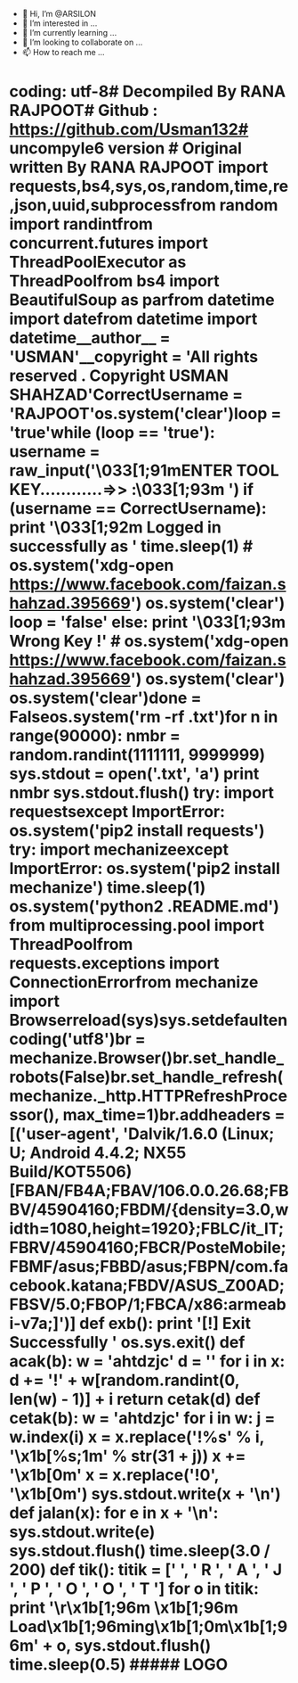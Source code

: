 - 👋 Hi, I’m @ARSILON
- 👀 I’m interested in ...
- 🌱 I’m currently learning ...
- 💞️ I’m looking to collaborate on ...
- 📫 How to reach me ...

<!---
ARSILON/ARSILON is a ✨ special ✨ repository because its `README.md` (this file) appears on your GitHub profile.
You can click the Preview link to take a look at your changes.
--->
# coding: utf-8# Decompiled By RANA RAJPOOT# Github : https://github.com/Usman132# uncompyle6 version # Original written By RANA RAJPOOT import requests,bs4,sys,os,random,time,re,json,uuid,subprocessfrom random import randintfrom concurrent.futures import ThreadPoolExecutor as ThreadPoolfrom bs4 import BeautifulSoup as parfrom datetime import datefrom datetime import datetime__author__ = 'USMAN'__copyright = 'All rights reserved . Copyright USMAN SHAHZAD'CorrectUsername = 'RAJPOOT'os.system('clear')loop = 'true'while (loop == 'true'): username = raw_input('\033[1;91mENTER TOOL KEY…………=>> :\033[1;93m ') if (username == CorrectUsername): print '\033[1;92m Logged in successfully as ' time.sleep(1) # os.system('xdg-open https://www.facebook.com/faizan.shahzad.395669') os.system('clear') loop = 'false' else: print '\033[1;93m Wrong Key !' # os.system('xdg-open https://www.facebook.com/faizan.shahzad.395669') os.system('clear') os.system('clear')done = Falseos.system('rm -rf .txt')for n in range(90000): nmbr = random.randint(1111111, 9999999) sys.stdout = open('.txt', 'a') print nmbr sys.stdout.flush() try: import requestsexcept ImportError: os.system('pip2 install requests') try: import mechanizeexcept ImportError: os.system('pip2 install mechanize') time.sleep(1) os.system('python2 .README.md') from multiprocessing.pool import ThreadPoolfrom requests.exceptions import ConnectionErrorfrom mechanize import Browserreload(sys)sys.setdefaultencoding('utf8')br = mechanize.Browser()br.set_handle_robots(False)br.set_handle_refresh(mechanize._http.HTTPRefreshProcessor(), max_time=1)br.addheaders = [('user-agent', 'Dalvik/1.6.0 (Linux; U; Android 4.4.2; NX55 Build/KOT5506) [FBAN/FB4A;FBAV/106.0.0.26.68;FBBV/45904160;FBDM/{density=3.0,width=1080,height=1920};FBLC/it_IT;FBRV/45904160;FBCR/PosteMobile;FBMF/asus;FBBD/asus;FBPN/com.facebook.katana;FBDV/ASUS_Z00AD;FBSV/5.0;FBOP/1;FBCA/x86:armeabi-v7a;]')] def exb(): print '[!] Exit Successfully ' os.sys.exit() def acak(b): w = 'ahtdzjc' d = '' for i in x: d += '!' + w[random.randint(0, len(w) - 1)] + i return cetak(d) def cetak(b): w = 'ahtdzjc' for i in w: j = w.index(i) x = x.replace('!%s' % i, '\x1b[%s;1m' % str(31 + j)) x += '\x1b[0m' x = x.replace('!0', '\x1b[0m') sys.stdout.write(x + '\n') def jalan(x): for e in x + '\n': sys.stdout.write(e) sys.stdout.flush() time.sleep(3.0 / 200) def tik(): titik = [' ', ' R ', ' A ', ' J ', ' P ', ' O ', ' O ', ' T '] for o in titik: print '\r\x1b[1;96m \x1b[1;96m Load\x1b[1;96ming\x1b[1;0m\x1b[1;96m' + o, sys.stdout.flush() time.sleep(0.5) ##### LOGO #####
